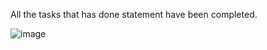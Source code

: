 All the tasks that has done statement have been completed.

![image](https://github.com/user-attachments/assets/bffe5971-70ae-4322-8e4f-72c49077b239)
